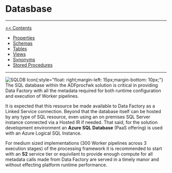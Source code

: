 # Datasbase

___
[<< Contents](/ADF.procfwk/contents) 

* [Properties](/ADF.procfwk/properties)
* [Schemas](/ADF.procfwk/schemas)
* [Tables](/ADF.procfwk/tables)
* [Views](/ADF.procfwk/views)
* [Synonyms](/ADF.procfwk/synonyms)
* [Stored Procedures](/ADF.procfwk/storedprocedures)

___
![SQLDB Icon](/ADF.procfwk/sqldb.png){:style="float: right;margin-left: 15px;margin-bottom: 10px;"}
The SQL database within the ADFprocfwk solution is critical in providing Data Factory with all the metadata required for both runtime configuration and execution of Worker pipelines.

It is expected that this resource be made available to Data Factory as a Linked Service connection. Beyond that the database itself can be hosted by any type of SQL resource, even using an on premises SQL Server instance connected via a Hosted IR if needed. That said, for the solution development environment an __Azure SQL Database__ (PaaS offering) is used with an Azure Logical SQL Instance. 

For medium sized implementations (300 Worker pipelines across 3 execution stages) of the processing framework it is recommended to start with an __S2__ service tier or equivilant to provide enough compute for all metadata calls made from Data Factory are served in a timely manor and without effecting platform runtime performance.